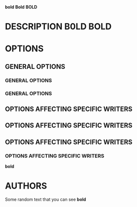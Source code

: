 **bold** **Bold** **BOLD**

# DESCRIPTION B0LD BOLD

# OPTIONS

## GENERAL OPTIONS

### GENERAL OPTIONS

### GENERAL OPTIONS

## OPTIONS AFFECTING SPECIFIC WRITERS

## OPTIONS AFFECTING SPECIFIC WRITERS

## OPTIONS AFFECTING SPECIFIC WRITERS

### OPTIONS AFFECTING SPECIFIC WRITERS

**bold**

# AUTHORS

Some random text that you can see **bold**
